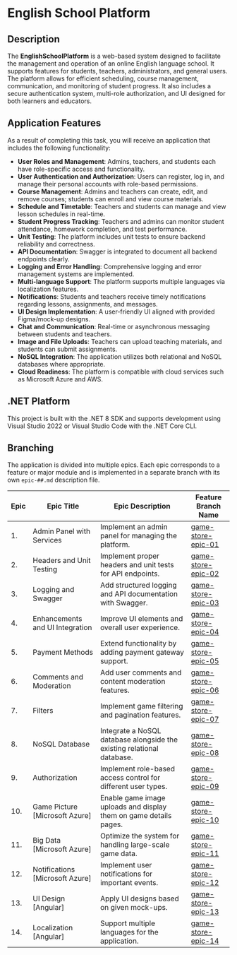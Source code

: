 
# English School Platform

## Description

The **EnglishSchoolPlatform** is a web-based system designed to facilitate the management and operation of an online English language school. It supports features for students, teachers, administrators, and general users. The platform allows for efficient scheduling, course management, communication, and monitoring of student progress. It also includes a secure authentication system, multi-role authorization, and UI designed for both learners and educators.

## Application Features

As a result of completing this task, you will receive an application that includes the following functionality:

- **User Roles and Management**: Admins, teachers, and students each have role-specific access and functionality.
- **User Authentication and Authorization**: Users can register, log in, and manage their personal accounts with role-based permissions.
- **Course Management**: Admins and teachers can create, edit, and remove courses; students can enroll and view course materials.
- **Schedule and Timetable**: Teachers and students can manage and view lesson schedules in real-time.
- **Student Progress Tracking**: Teachers and admins can monitor student attendance, homework completion, and test performance.
- **Unit Testing**: The platform includes unit tests to ensure backend reliability and correctness.
- **API Documentation**: Swagger is integrated to document all backend endpoints clearly.
- **Logging and Error Handling**: Comprehensive logging and error management systems are implemented.
- **Multi-language Support**: The platform supports multiple languages via localization features.
- **Notifications**: Students and teachers receive timely notifications regarding lessons, assignments, and messages.
- **UI Design Implementation**: A user-friendly UI aligned with provided Figma/mock-up designs.
- **Chat and Communication**: Real-time or asynchronous messaging between students and teachers.
- **Image and File Uploads**: Teachers can upload teaching materials, and students can submit assignments.
- **NoSQL Integration**: The application utilizes both relational and NoSQL databases where appropriate.
- **Cloud Readiness**: The platform is compatible with cloud services such as Microsoft Azure and AWS.

## .NET Platform

This project is built with the .NET 8 SDK and supports development using Visual Studio 2022 or Visual Studio Code with the .NET Core CLI.

## Branching

The application is divided into multiple epics. Each epic corresponds to a feature or major module and is implemented in a separate branch with its own `epic-##.md` description file.

| Epic | Epic Title | Epic Description | Feature Branch Name              |
|------|-----------|------------------|----------------------------------|
| 1.   | Admin Panel with Services | Implement an admin panel for managing the platform. | [game-store-epic-01](epic-01.md) |
| 2.   | Headers and Unit Testing | Implement proper headers and unit tests for API endpoints. | [game-store-epic-02](epic-02.md) |
| 3.   | Logging and Swagger | Add structured logging and API documentation with Swagger. | [game-store-epic-03](epic-03.md) |
| 4.   | Enhancements and UI Integration | Improve UI elements and overall user experience. | [game-store-epic-04](epic-04.md) |
| 5.   | Payment Methods | Extend functionality by adding payment gateway support. | [game-store-epic-05](epic-05.md) |
| 6.   | Comments and Moderation | Add user comments and content moderation features. | [game-store-epic-06](epic-06.md) |
| 7.   | Filters | Implement game filtering and pagination features. | [game-store-epic-07](epic-07.md) |
| 8.   | NoSQL Database | Integrate a NoSQL database alongside the existing relational database. | [game-store-epic-08](epic-08.md) |
| 9.   | Authorization | Implement role-based access control for different user types. | [game-store-epic-09](epic-09.md) |
| 10.  | Game Picture [Microsoft Azure] | Enable game image uploads and display them on game details pages. | [game-store-epic-10](epic-10.md) |
| 11.  | Big Data [Microsoft Azure] | Optimize the system for handling large-scale game data. | [game-store-epic-11](epic-11.md) |
| 12.  | Notifications [Microsoft Azure] | Implement user notifications for important events. | [game-store-epic-12](epic-12.md) |
| 13.  | UI Design [Angular] | Apply UI designs based on given mock-ups. | [game-store-epic-13](epic-13.md) |
| 14.  | Localization [Angular]| Support multiple languages for the application. | [game-store-epic-14](epic-14.md) |
